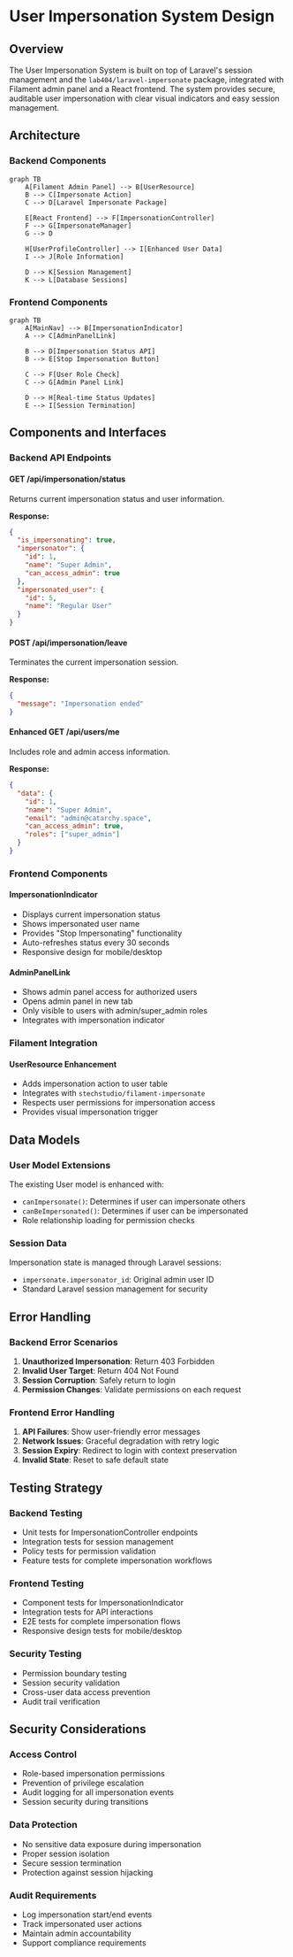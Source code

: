 # User Impersonation System Design

## Overview

The User Impersonation System is built on top of Laravel's session management and the `lab404/laravel-impersonate` package, integrated with Filament admin panel and a React frontend. The system provides secure, auditable user impersonation with clear visual indicators and easy session management.

## Architecture

### Backend Components

```mermaid
graph TB
    A[Filament Admin Panel] --> B[UserResource]
    B --> C[Impersonate Action]
    C --> D[Laravel Impersonate Package]
    
    E[React Frontend] --> F[ImpersonationController]
    F --> G[ImpersonateManager]
    G --> D
    
    H[UserProfileController] --> I[Enhanced User Data]
    I --> J[Role Information]
    
    D --> K[Session Management]
    K --> L[Database Sessions]
```

### Frontend Components

```mermaid
graph TB
    A[MainNav] --> B[ImpersonationIndicator]
    A --> C[AdminPanelLink]
    
    B --> D[Impersonation Status API]
    B --> E[Stop Impersonation Button]
    
    C --> F[User Role Check]
    C --> G[Admin Panel Link]
    
    D --> H[Real-time Status Updates]
    E --> I[Session Termination]
```

## Components and Interfaces

### Backend API Endpoints

#### GET /api/impersonation/status
Returns current impersonation status and user information.

**Response:**
```json
{
  "is_impersonating": true,
  "impersonator": {
    "id": 1,
    "name": "Super Admin",
    "can_access_admin": true
  },
  "impersonated_user": {
    "id": 5,
    "name": "Regular User"
  }
}
```

#### POST /api/impersonation/leave
Terminates the current impersonation session.

**Response:**
```json
{
  "message": "Impersonation ended"
}
```

#### Enhanced GET /api/users/me
Includes role and admin access information.

**Response:**
```json
{
  "data": {
    "id": 1,
    "name": "Super Admin",
    "email": "admin@catarchy.space",
    "can_access_admin": true,
    "roles": ["super_admin"]
  }
}
```

### Frontend Components

#### ImpersonationIndicator
- Displays current impersonation status
- Shows impersonated user name
- Provides "Stop Impersonating" functionality
- Auto-refreshes status every 30 seconds
- Responsive design for mobile/desktop

#### AdminPanelLink
- Shows admin panel access for authorized users
- Opens admin panel in new tab
- Only visible to users with admin/super_admin roles
- Integrates with impersonation indicator

### Filament Integration

#### UserResource Enhancement
- Adds impersonation action to user table
- Integrates with `stechstudio/filament-impersonate`
- Respects user permissions for impersonation access
- Provides visual impersonation trigger

## Data Models

### User Model Extensions
The existing User model is enhanced with:
- `canImpersonate()`: Determines if user can impersonate others
- `canBeImpersonated()`: Determines if user can be impersonated
- Role relationship loading for permission checks

### Session Data
Impersonation state is managed through Laravel sessions:
- `impersonate.impersonator_id`: Original admin user ID
- Standard Laravel session management for security

## Error Handling

### Backend Error Scenarios
1. **Unauthorized Impersonation**: Return 403 Forbidden
2. **Invalid User Target**: Return 404 Not Found  
3. **Session Corruption**: Safely return to login
4. **Permission Changes**: Validate permissions on each request

### Frontend Error Handling
1. **API Failures**: Show user-friendly error messages
2. **Network Issues**: Graceful degradation with retry logic
3. **Session Expiry**: Redirect to login with context preservation
4. **Invalid State**: Reset to safe default state

## Testing Strategy

### Backend Testing
- Unit tests for ImpersonationController endpoints
- Integration tests for session management
- Policy tests for permission validation
- Feature tests for complete impersonation workflows

### Frontend Testing
- Component tests for ImpersonationIndicator
- Integration tests for API interactions
- E2E tests for complete impersonation flows
- Responsive design tests for mobile/desktop

### Security Testing
- Permission boundary testing
- Session security validation
- Cross-user data access prevention
- Audit trail verification

## Security Considerations

### Access Control
- Role-based impersonation permissions
- Prevention of privilege escalation
- Audit logging for all impersonation events
- Session security during transitions

### Data Protection
- No sensitive data exposure during impersonation
- Proper session isolation
- Secure session termination
- Protection against session hijacking

### Audit Requirements
- Log impersonation start/end events
- Track impersonated user actions
- Maintain admin accountability
- Support compliance requirements